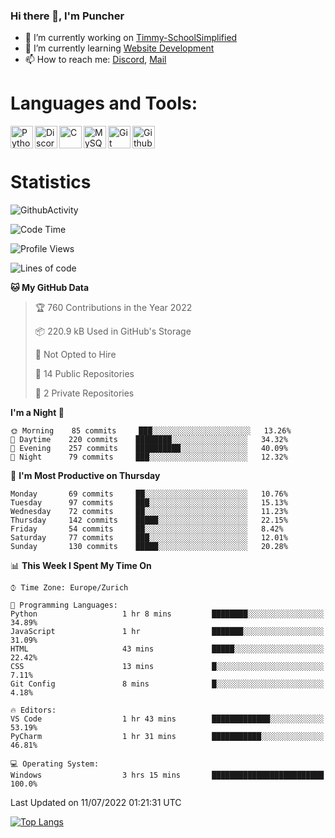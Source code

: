 ### Hi there 👋, I'm Puncher

- 🔭 I’m currently working on [Timmy-SchoolSimplified](https://github.com/School-Simplified/Timmy-SchoolSimplified)
- 🌱 I’m currently learning [Website Development](https://github.com/Puncher1/website-development)
- 📫 How to reach me: [Discord](https://github.com/Puncher1#discord-profile), [Mail](mailto:andrin.schaller@hispeed.ch)

# Languages and Tools:
<img align="left" alt="Python" width="36px" src="https://upload.wikimedia.org/wikipedia/commons/thumb/c/c3/Python-logo-notext.svg/2000px-Python-logo-notext.svg.png" />
<img align="left" alt="Discord.py" width="36px" src="https://i.imgur.com/RPrw70n.jpg" />
<img align="left" alt="C" width="36px" src="https://upload.wikimedia.org/wikipedia/commons/thumb/1/18/C_Programming_Language.svg/1200px-C_Programming_Language.svg.png" />
<img align="left" alt="MySQL" width="36px" src="https://upload.wikimedia.org/wikipedia/de/d/dd/MySQL_logo.svg" />
<img align="left" alt="Git" width="36px" src="https://garygregory.files.wordpress.com/2016/11/git_logo.png?w=325" />
<img align="left" alt="Github" width="36px" src="https://upload.wikimedia.org/wikipedia/commons/thumb/a/ae/Github-desktop-logo-symbol.svg/1024px-Github-desktop-logo-symbol.svg.png" />
<br />
<br />

# Statistics
![GithubActivity](https://github-profile-summary-cards.vercel.app/api/cards/profile-details?username=puncher1&theme=solarized_dark)
<!--START_SECTION:waka-->
![Code Time](http://img.shields.io/badge/Code%20Time-0%20secs-blue)

![Profile Views](http://img.shields.io/badge/Profile%20Views-0-blue)

![Lines of code](https://img.shields.io/badge/From%20Hello%20World%20I%27ve%20Written-1%20Million%20lines%20of%20code-blue)

**🐱 My GitHub Data** 

> 🏆 760 Contributions in the Year 2022
 > 
> 📦 220.9 kB Used in GitHub's Storage 
 > 
> 🚫 Not Opted to Hire
 > 
> 📜 14 Public Repositories 
 > 
> 🔑 2 Private Repositories  
 > 
**I'm a Night 🦉** 

```text
🌞 Morning    85 commits     ███░░░░░░░░░░░░░░░░░░░░░░   13.26% 
🌆 Daytime    220 commits    ████████░░░░░░░░░░░░░░░░░   34.32% 
🌃 Evening    257 commits    ██████████░░░░░░░░░░░░░░░   40.09% 
🌙 Night      79 commits     ███░░░░░░░░░░░░░░░░░░░░░░   12.32%

```
📅 **I'm Most Productive on Thursday** 

```text
Monday       69 commits     ██░░░░░░░░░░░░░░░░░░░░░░░   10.76% 
Tuesday      97 commits     ███░░░░░░░░░░░░░░░░░░░░░░   15.13% 
Wednesday    72 commits     ██░░░░░░░░░░░░░░░░░░░░░░░   11.23% 
Thursday     142 commits    █████░░░░░░░░░░░░░░░░░░░░   22.15% 
Friday       54 commits     ██░░░░░░░░░░░░░░░░░░░░░░░   8.42% 
Saturday     77 commits     ███░░░░░░░░░░░░░░░░░░░░░░   12.01% 
Sunday       130 commits    █████░░░░░░░░░░░░░░░░░░░░   20.28%

```


📊 **This Week I Spent My Time On** 

```text
⌚︎ Time Zone: Europe/Zurich

💬 Programming Languages: 
Python                   1 hr 8 mins         ████████░░░░░░░░░░░░░░░░░   34.89% 
JavaScript               1 hr                ███████░░░░░░░░░░░░░░░░░░   31.09% 
HTML                     43 mins             █████░░░░░░░░░░░░░░░░░░░░   22.42% 
CSS                      13 mins             █░░░░░░░░░░░░░░░░░░░░░░░░   7.11% 
Git Config               8 mins              █░░░░░░░░░░░░░░░░░░░░░░░░   4.18%

🔥 Editors: 
VS Code                  1 hr 43 mins        █████████████░░░░░░░░░░░░   53.19% 
PyCharm                  1 hr 31 mins        ███████████░░░░░░░░░░░░░░   46.81%

💻 Operating System: 
Windows                  3 hrs 15 mins       █████████████████████████   100.0%

```


 Last Updated on 11/07/2022 01:21:31 UTC
<!--END_SECTION:waka-->

[![Top Langs](https://github-readme-stats.vercel.app/api/top-langs/?username=puncher1&langs_count=10&theme=prussian)](https://github.com/puncher1/)
